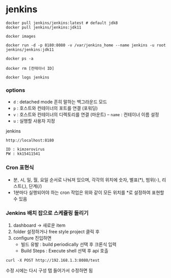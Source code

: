# jenkins

```shell
docker pull jenkins/jenkins:latest # default jdk8
docker pull jenkins/jenkins:jdk11

docker images

docker run -d -p 8180:8080 -v /var/jenkins_home --name jenkins -u root jenkins/jenkins:jdk11

docker ps -a

docker rm [컨테이너 ID]

docker logs jenkins
```

### options
- `d` : detached mode 흔히 말하는 백그라운드 모드
- `p` : 호스트와 컨테이너의 포트를 연결 (포워딩)
- `v` : 호스트와 컨테이너의 디렉토리를 연결 (마운트)
– `name` : 컨테이너 이름 설정
- `u` : 실행할 사용자 지정

jenkins
```shell
http://localhost:8180

ID : kimzerovirus
PW : kk15411541
```

### Cron 표현식
- 분, 시, 일, 월, 요일 순서로 나눠져 있으며, 각각의 위치에 숫자, 별표(*), 범위(-), 리스트(,), 단계(/)
- 1분마다 실행되어야 하는 cron 작업은 위와 같이 모든 위치를 *로 설정하여 표현할 수 있음

### Jenkins 배치 잡으로 스케쥴링 돌리기
1. dashboard -> 새로운 item
2. folder 설정하거나 free style project 클릭 후
3. configure 진입하면
    - 빌드 유발 : build periodically 선택 후 크론식 입력
    - Build Steps : Execute shell 선택 후 api 호출
```shell
curl -X POST http://192.168.1.3:8080/test
```
수정 시에는 다시 구성 탭 들어가서 수정하면 됨 
